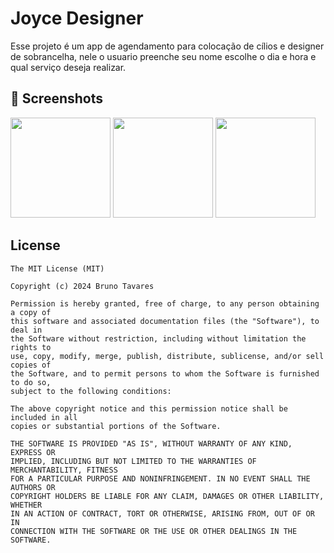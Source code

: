 # Joyce Designer
Esse projeto é um app de agendamento para colocação de cílios e designer de sobrancelha, nele o usuario preenche seu nome escolhe o dia e hora e qual serviço deseja realizar.

## :camera_flash: Screenshots

<img src= "https://github.com/user-attachments/assets/5e995f13-5ee9-4073-b3c3-ed82a0f07f95" width = 160/>    <img src= "https://github.com/user-attachments/assets/a8115fae-e572-4f75-ba43-6e8fe7d2e45e" width = 160/>     <img src= "https://github.com/user-attachments/assets/536e15cc-ea85-435b-8597-8accfe3190fd" width = 160/>

## License
```
The MIT License (MIT)

Copyright (c) 2024 Bruno Tavares

Permission is hereby granted, free of charge, to any person obtaining a copy of
this software and associated documentation files (the "Software"), to deal in
the Software without restriction, including without limitation the rights to
use, copy, modify, merge, publish, distribute, sublicense, and/or sell copies of
the Software, and to permit persons to whom the Software is furnished to do so,
subject to the following conditions:

The above copyright notice and this permission notice shall be included in all
copies or substantial portions of the Software.

THE SOFTWARE IS PROVIDED "AS IS", WITHOUT WARRANTY OF ANY KIND, EXPRESS OR
IMPLIED, INCLUDING BUT NOT LIMITED TO THE WARRANTIES OF MERCHANTABILITY, FITNESS
FOR A PARTICULAR PURPOSE AND NONINFRINGEMENT. IN NO EVENT SHALL THE AUTHORS OR
COPYRIGHT HOLDERS BE LIABLE FOR ANY CLAIM, DAMAGES OR OTHER LIABILITY, WHETHER
IN AN ACTION OF CONTRACT, TORT OR OTHERWISE, ARISING FROM, OUT OF OR IN
CONNECTION WITH THE SOFTWARE OR THE USE OR OTHER DEALINGS IN THE SOFTWARE.
```
